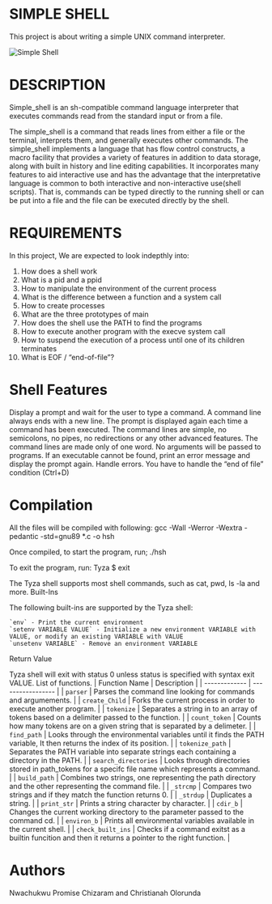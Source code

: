 # SIMPLE SHELL
This project is about writing a simple UNIX command interpreter. 







<img src="https://i.njkhanh.com/img/simple-shell-ls-l-c.png?v=1630163126" alt="Simple Shell">

# DESCRIPTION
Simple_shell is an sh-compatible command language interpreter that executes commands read from the standard input or from a file.

The simple_shell is a command that reads lines from either a file or the terminal, interprets them, and generally executes other commands. The simple_shell implements a language that has flow control constructs, a macro facility that provides a variety of features in addition to data storage, along with built in history and line editing capabilities. It incorporates many features to aid interactive use and has the advantage that the interpretative language is common to both interactive and non-interactive use(shell scripts). That is, commands can be typed directly to the running shell or can be put into a file and the file can be executed directly by the shell.

# REQUIREMENTS
In this project, We are expected to look indepthly into:
1. How does a shell work
2. What is a pid and a ppid
3. How to manipulate the environment of the current process
4. What is the difference between a function and a system call
5. How to create processes
6. What are the three prototypes of main
7. How does the shell use the PATH to find the programs
8. How to execute another program with the execve system call
9. How to suspend the execution of a process until one of its children terminates
10. What is EOF / “end-of-file”?

# Shell Features
Display a prompt and wait for the user to type a command. A command line always ends with a new line.
The prompt is displayed again each time a command has been executed.
The command lines are simple, no semicolons, no pipes, no redirections or any other advanced features.
The command lines are made only of one word. No arguments will be passed to programs.
If an executable cannot be found, print an error message and display the prompt again.
Handle errors.
You have to handle the “end of file” condition (Ctrl+D)

# Compilation
All the files will be compiled with following:
gcc -Wall -Werror -Wextra -pedantic -std=gnu89 *.c -o hsh

Once compiled, to start the program, run;
./hsh

To exit the program, run:
Tyza $ exit

The Tyza shell supports most shell commands, such as cat, pwd, ls -la and more.
Built-Ins

The following built-ins are supported by the Tyza shell:

    `env` - Print the current environment
    `setenv VARIABLE VALUE` - Initialize a new environment VARIABLE with VALUE, or modify an existing VARIABLE with VALUE
    `unsetenv VARIABLE` - Remove an environment VARIABLE

Return Value

Tyza shell will exit with status 0 unless status is specified with syntax exit VALUE.
List of functions.
| Function Name |	Description |
| ------------- | ----------------- |
| `parser`	| 	Parses the command line looking for commands and argumements. |
| `create_Child` |	Forks the current process in order to execute another program. |
| `tokenize` |	Separates a string in to an array of tokens based on a delimiter passed to the function. |
| `count_token` |	Counts how many tokens are on a given string that is separated by a delimeter. |
| `find_path` |	Looks through the environmental variables until it finds the PATH variable, It then returns the index of its position. |
| `tokenize_path` |	Separates the PATH variable into separate strings each containing a directory in the PATH. |
| `search_directories` |	Looks through directories stored in path_tokens for a specifc file name which represents a command. |
| `build_path` |	Combines two strings, one representing the path directory and the other representing the command file. |
| `_strcmp` |	Compares two strings and if they match the function returns 0. |
| `_strdup` | 	Duplicates a string. |
| `print_str` |	Prints a string character by character. |
| `cdir_b` |	Changes the current working directory to the parameter passed to the command cd. |
| `environ_b`  |	Prints all environmental variables available in the current shell. |
| `check_built_ins` |	Checks if a command exitst as a builtin funcition and then it returns a pointer to the right function. |

# Authors
Nwachukwu Promise Chizaram and Christianah Olorunda
